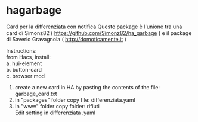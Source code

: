 # hagarbage
Card per la differenziata con notifica
Questo package è l'unione tra una card di Simonz82 ( https://github.com/Simonz82/ha_garbage ) e il package di Saverio Gravagnola ( http://domoticamente.it  )<br>

Instructions: <br>
from Hacs, install: <br>
a. hui-element <br>
b. button-card <br>
c. browser mod <br>
1) create a new card in HA by pasting the contents of the file: garbage_card.txt <br>
2) in "packages" folder copy file: differenziata.yaml <br>
3) in "www" folder copy folder: rifiuti <br>
Edit setting in differenziata .yaml<br>

